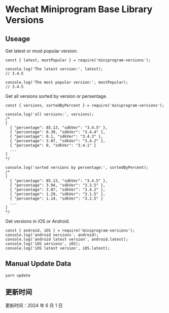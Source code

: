 
# Wechat Miniprogram Base Library Versions

## Useage

Get latest or most popular version:

```;
const { latest, mostPopular } = require('miniprogram-versions');

console.log('The latest version:', latest);
// 3.4.5

console.log('The most popular version:', mostPopular);
// 3.4.5

```

Get all versions sorted by version or persentage.

```
const { versions, sortedByPercent } = require('miniprogram-versions');

console.log('all versions:', versions);
/*
[
  { "percentage": 85.13, "sdkVer": "3.4.5" },
  { "percentage": 0.39, "sdkVer": "3.4.4" },
  { "percentage": 0.1, "sdkVer": "3.4.3" },
  { "percentage": 3.07, "sdkVer": "3.4.2" },
  { "percentage": 0, "sdkVer": "3.4.1" }
  ...
]
*/

console.log('sorted versions by persentage:', sortedByPercent);
/*
[
  { "percentage": 85.13, "sdkVer": "3.4.5" },
  { "percentage": 3.94, "sdkVer": "3.3.5" },
  { "percentage": 3.07, "sdkVer": "3.4.2" },
  { "percentage": 1.29, "sdkVer": "3.1.5" },
  { "percentage": 1.14, "sdkVer": "3.2.5" }
  ...
]
*/
```

Get versions in iOS or Android.

```
const { android, iOS } = require('miniprogram-versions');
console.log('android versions', android);
console.log('android latest version', android.latest);
console.log('iOS versions', iOS);
console.log('iOS latest version', iOS.latest);
```

## Manual Update Data

```
yarn update
```

## 更新时间

更新时间：2024 年 6 月 1 日
